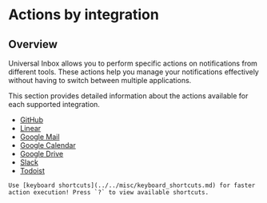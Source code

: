# Actions by integration

## Overview

Universal Inbox allows you to perform specific actions on notifications from different tools. These actions help you manage your notifications effectively without having to switch between multiple applications.

This section provides detailed information about the actions available for each supported integration.

- [GitHub](github.md)
- [Linear](linear.md)
- [Google Mail](gmail.md)
- [Google Calendar](gcal.md)
- [Google Drive](gdrive.md)
- [Slack](slack.md)
- [Todoist](todoist.md)

```admonish tip
Use [keyboard shortcuts](../../misc/keyboard_shortcuts.md) for faster action execution! Press `?` to view available shortcuts.
```
